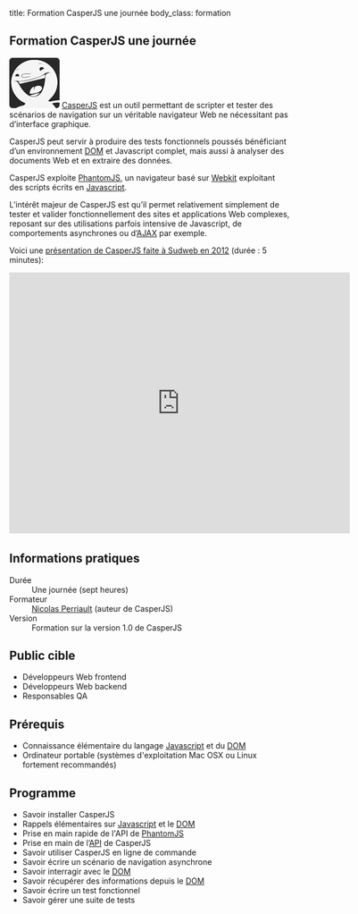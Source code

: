 title: Formation CasperJS une journée
body_class: formation

## Formation CasperJS une journée

<p class="excerpt">
    <img src="/static/images/casperjs-logo-squared-rounded.png">
    <a href="http://casperjs.org/">CasperJS</a> est un outil permettant de scripter et tester des scénarios de navigation sur un véritable navigateur Web ne nécessitant pas d’interface graphique.
</p>

CasperJS peut servir à produire des tests fonctionnels poussés bénéficiant d’un environnement [DOM] et Javascript complet, mais aussi à analyser des documents Web et en extraire des données.

CasperJS exploite [PhantomJS], un navigateur basé sur [Webkit] exploitant des scripts écrits en [Javascript].

L’intérêt majeur de CasperJS est qu’il permet relativement simplement de tester et valider fonctionnellement des sites et applications Web complexes, reposant sur des utilisations parfois intensive de Javascript, de comportements asynchrones ou d’[AJAX] par exemple.

Voici une [présentation de CasperJS faite à Sudweb en 2012](http://vimeo.com/49221062) (durée : 5 minutes):

<iframe src="http://player.vimeo.com/video/49221062"
    width="610" height="467" frameborder="0"
    webkitAllowFullScreen mozallowfullscreen allowFullScreen>
    <p><a href="http://vimeo.com/49221062">Le web au doigt et à l'oeil avec CasperJS - Nicolas Perriault</a>.</p>
</iframe>

## Informations pratiques

<dl class="tbl">
    <dt>Durée</dt>
    <dd>Une journée (sept heures)</dd>
    <dt>Formateur</dt>
    <dd><a href="https://nicolas.perriault.net/">Nicolas Perriault</a> (auteur de CasperJS)</dd>
    <dt>Version</dt>
    <dd>Formation sur la version 1.0 de CasperJS</dd>
</dl>

## Public cible

- Développeurs Web frontend
- Développeurs Web backend
- Responsables QA

## Prérequis

- Connaissance élémentaire du langage [Javascript] et du [DOM]
- Ordinateur portable (systèmes d'exploitation Mac OSX ou Linux fortement recommandés)

## Programme

- Savoir installer CasperJS
- Rappels élémentaires sur [Javascript] et le [DOM]
- Prise en main rapide de l'API de [PhantomJS]
- Prise en main de l’[API] de CasperJS
- Savoir utiliser CasperJS en ligne de commande
- Savoir écrire un scénario de navigation asynchrone
- Savoir interragir avec le [DOM]
- Savoir récupérer des informations depuis le [DOM]
- Savoir écrire un test fonctionnel
- Savoir gérer une suite de tests

[CasperJS]: http://casperjs.org/
[Webkit]: http://webkit.org/
[Javascript]: https://developer.mozilla.org/fr/docs/JavaScript
[PhantomJS]: http://phantomjs.org/
[DOM]: https://fr.wikipedia.org/wiki/Document_Object_Model
[AJAX]: https://fr.wikipedia.org/wiki/Ajax_(informatique)
[Nicolas Perriault]: https://nicolas.perriault.net/
[API]: http://casperjs.org/api.html

